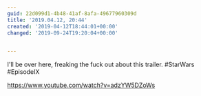 ```yaml
---
guid: 22d099d1-4b48-41af-8afa-49677960309d
title: '2019.04.12, 20:44'
created: '2019-04-12T18:44:01+00:00'
changed: '2019-09-24T19:20:04+00:00'


---
```


I'll be over here, freaking the fuck out about this trailer. #StarWars #EpisodeIX

<https://www.youtube.com/watch?v=adzYW5DZoWs>
